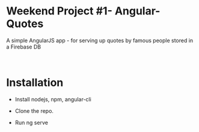 Weekend Project #1- Angular-Quotes
================

A simple AngularJS app - for serving up quotes by famous people stored in a Firebase DB

 

Installation
========
- Install nodejs, npm, angular-cli
- Clone the repo. 
- Run ng serve


         

 

 

 
